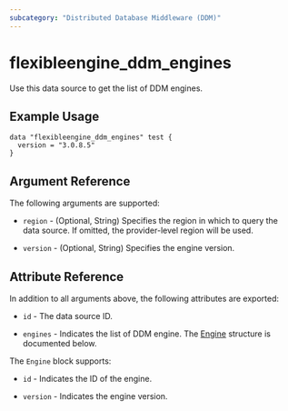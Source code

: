 ```yaml
---
subcategory: "Distributed Database Middleware (DDM)"
---
```


# flexibleengine_ddm_engines

Use this data source to get the list of DDM engines.

## Example Usage

```hcl
data "flexibleengine_ddm_engines" test {
  version = "3.0.8.5"
}
```

## Argument Reference

The following arguments are supported:

* `region` - (Optional, String) Specifies the region in which to query the data source.
  If omitted, the provider-level region will be used.

* `version` - (Optional, String) Specifies the engine version.

## Attribute Reference

In addition to all arguments above, the following attributes are exported:

* `id` - The data source ID.

* `engines` - Indicates the list of DDM engine.
  The [Engine](#DdmEngines_Engine) structure is documented below.

<a name="DdmEngines_Engine"></a>
The `Engine` block supports:

* `id` - Indicates the ID of the engine.

* `version` - Indicates the engine version.
